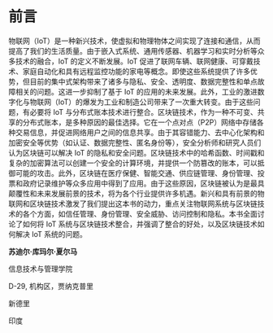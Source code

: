 # 前言

物联网（IoT）是一种新兴技术，使虚拟和物理物体之间实现了连接和通信，从而提高了我们的生活质量。由于嵌入式系统、通用传感器、机器学习和实时分析等众多技术的融合，IoT 的定义不断发展。IoT 促进了联网车辆、联网健康、可穿戴技术、家庭自动化和具有远程监控功能的家电等概念。即使这些系统提供了许多优势，但目前的集中式架构带来了诸多与隐私、安全、透明度、数据完整性和单点故障相关的问题。这进一步抑制了基于 IoT 的应用的未来发展。此外，工业的激进数字化与物联网（IoT）的爆发为工业和制造公司带来了一次重大转变。由于这些问题，有必要将 IoT 与分布式账本技术进行整合。区块链技术，作为一种不可变、共享的分布式账本，是多种原因的最佳选择。它在一个点对点（P2P）网络中存储各种交易信息，并促进网络用户之间的信息共享。由于其容错能力、去中心化架构和加密安全等优势（如认证、数据完整性、匿名身份等），安全分析师和研究人员们认为区块链可以解决 IoT 的隐私和安全问题。区块链技术中的哈希函数、时间戳和复杂的加密算法可以创建一个安全的计算环境，并提供一个防篡改的账本，可以抵御可能的攻击。此外，区块链在医疗保健、智能交通、供应链管理、身份管理、投票和政府记录维护等众多应用中得到了应用。由于这些原因，区块链被认为是最具颠覆性和未来发展前景的技术，将为各个行业提供许多机遇。新兴和具有前景的物联网和区块链技术激发了我们提出这本书的动力，重点关注物联网系统与区块链技术的各个方面，如信任管理、身份管理、安全威胁、访问控制和隐私。本书全面讨论了如何将 IoT 系统与区块链技术整合，并强调了整合的好处，以及区块链技术如何解决 IoT 系统的问题。

**苏迪尔·库玛尔·夏尔马**

信息技术与管理学院

D-29, 机构区，贾纳克普里

新德里

印度
